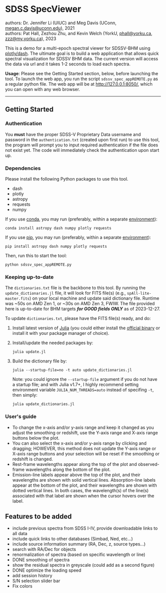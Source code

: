 # SDSS SpecViewer
authors: Dr. Jennifer Li (UIUC) and Meg Davis (UConn, <megan.c.davis@uconn.edu>), 2021 <br />
authors: Pat Hall, Zezhou Zhu, and Kevin Welch (YorkU, <phall@yorku.ca>, <zzz@my.yorku.ca>), 2023

This is a demo for a multi-epoch spectral viewer for SDSSV-BHM using [plotly/dash](https://dash.plotly.com/). The ultimate goal is to build a web application that allows quick spectral visualization for SDSSV BHM data. The current version will access the data via url and it takes 1-2 seconds to load each spectra.

**Usage**: Please see the Getting Started section, below, before launching the tool. To launch the web app, you run the script `sdssv_spec_appREMOTE.py` as a regular python file. The web app will be at <http://127.0.0.1:8050/>, which you can open with any web browser.

---
## Getting Started

### Authentication

You **must** have the proper SDSS-V Proprietary Data username and password in the `authentication.txt` (created upon first run) to use this tool, the program will prompt you to input required authentication if the file does not exist yet. The code will immediately check the authentication upon start up.

### Dependencies
Please install the following Python packages to use this tool.
- dash
- plotly
- astropy
- requests
- numpy

If you use [conda](https://conda.io/), you may run (preferably, within a separate [environment](https://docs.conda.io/projects/conda/en/latest/user-guide/getting-started.html#managing-envs)):
```shell
conda install astropy dash numpy plotly requests
```

If you use [pip](https://pip.pypa.io/), you may run (preferably, within a separate [environment](https://packaging.python.org/en/latest/tutorials/installing-packages/#creating-and-using-virtual-environments)):
```shell
pip install astropy dash numpy plotly requests
```

Then, run this to start the tool:
```shell
python sdssv_spec_appREMOTE.py
```


### Keeping up-to-date

The `dictionaries.txt` file is the backbone to this tool. By running the `update_dictionaries.jl` file, it will look for FITS file(s) (e.g., `spAll-lite-master.fits`) on your local machine and update said dictionary file. Runtime was ~50s on AMD Zen 1, or ~30s on AMD Zen 3, FWIW. The file provided here is up-to-date for BHM targets ***for GOOD fields ONLY*** as of 2023-12-27.

To update `dictionaries.txt`, please have the FITS file(s) ready, and do:
1.	Install latest version of [Julia](https://julialang.org/) (you could either install the [official binary](https://julialang.org/downloads/) or install it with your package manager of choice).
2.	Install/update the needed packages by:

	```shell
	julia update.jl
	```
3.	Build the dictionary file by:

	```shell
	julia --startup-file=no -t auto update_dictionaries.jl
	```
	Note: you could ignore the `--startup-file` argument if you do not have a startup file; and with Julia v1.7+, I highly recommend setting environment variable `JULIA_NUM_THREADS=auto` instead of specifing `-t`, then simply:

	```shell
	julia update_dictionaries.jl
	```


### User's guide
- To change the x-axis and/or y-axis range and keep it changed as you adjust the smoothing or redshift, use the Y-axis range and X-axis range buttons below the plot.
- You can also select the x-axis and/or y-axis range by clicking and dragging; HOWEVER, this method does not update the Y-axis range or X-axis range buttons and your selection will be reset if the smoothing or redshift is changed.
- Rest-frame wavelengths appear along the top of the plot and observed-frame wavelengths along the bottom of the plot.
- Emission-line labels appear above the top of the plot, and their wavelengths are shown with solid vertical lines. Absorption-line labels appear at the bottom of the plot, and their wavelengths are shown with dotted vertical lines. In both cases, the wavelength(s) of the line(s) associated with that label are shown when the cursor hovers over the label.


## Features to be added
- include previous spectra from SDSS I-IV, provide downloadable links to all data
- include quick links to other databases (Simbad, Ned, etc...)
- include source information summary (RA, Dec, z, source types...)
- search with RA/Dec for objects
- renormalization of spectra (based on specific wavelength or line)
- DONE smoothing of spectra
- show the residual spectra in greyscale (could add as a second figure)
- DONE optimize the loading speed
- add session history
- S/N selection slider bar
- Fix colors

